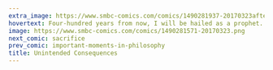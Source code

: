 ```yaml
---
extra_image: https://www.smbc-comics.com/comics/1490281937-20170323after.png
hovertext: Four-hundred years from now, I will be hailed as a prophet.
image: https://www.smbc-comics.com/comics/1490281571-20170323.png
next_comic: sacrifice
prev_comic: important-moments-in-philosophy
title: Unintended Consequences
---
```


